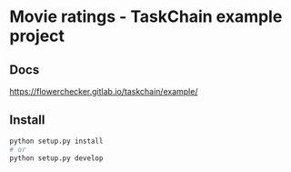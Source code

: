 # Movie ratings - TaskChain example project

## Docs
https://flowerchecker.gitlab.io/taskchain/example/

## Install

```bash
python setup.py install
# or
python setup.py develop
```
